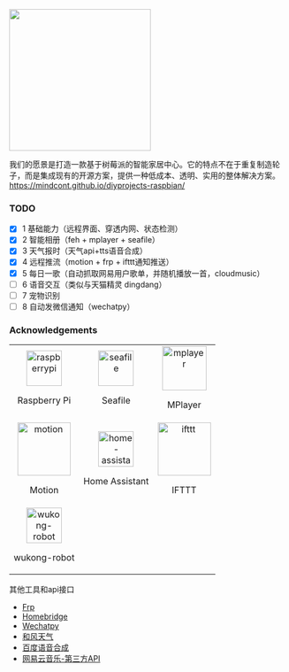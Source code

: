 <img src="https://cdn-mindcont.opengps.cn/blog/images/iot/diy-user-avatars.png" width ="256px">

我们的愿景是打造一款基于树莓派的智能家居中心。它的特点不在于重复制造轮子，而是集成现有的开源方案，提供一种低成本、透明、实用的整体解决方案。https://mindcont.github.io/diyprojects-raspbian/

### TODO

- [x] 1 基础能力（远程界面、穿透内网、状态检测）
- [x] 2 智能相册（feh + mplayer + seafile）
- [x] 3 天气报时（天气api+tts语音合成）
- [x] 4 远程推流（motion + frp + ifttt通知推送）
- [x] 5 每日一歌（自动抓取网易用户歌单，并随机播放一首，cloudmusic）
- [ ] 6 语音交互（类似与天猫精灵 dingdang）
- [ ] 7 宠物识别
- [ ] 8 自动发微信通知（wechatpy）

### Acknowledgements

| | | |
|:------:|:------:|:------:|
|<a herf="http://raspberrypi.org"><img  src="https://www.home-assistant.io/images/supported_brands/raspberry-pi.png" alt="raspberrypi" width="64px"> <p>Raspberry Pi</p> </a> |<a herf="https://github.com/haiwen/seafile"><img  src="https://www.rosehosting.com/blog/wp-content/uploads/2015/03/seafile-logo.png" alt="seafile" width="64px" > <p>Seafile</p> </a>|<a herf="http://www.mplayerhq.hu/design7/news.html"><img  src="https://upload.wikimedia.org/wikipedia/commons/8/81/MPlayer.svg" alt="mplayer" width="80px"> <p>MPlayer</p> </a>|
|<a herf="https://github.com/Motion-Project/motion"><img  src="https://motion-project.github.io/motion.gif" alt="motion" width="96px"> <p>Motion</p> </a> |<a herf="https://github.com/home-assistant/home-assistant"><img  src="http://d33wubrfki0l68.cloudfront.net/075995fe17a5351e2699b2dd878652ec4f1d8654/8bfdd/demo/favicon-192x192.png" alt="home-assistant" width="64px"> <p>Home Assistant</p> </a>|<a herf="https://ifttt.com"><img  src="https://www.home-assistant.io/images/supported_brands/ifttt.png"  alt="ifttt" width="96px"> <p>IFTTT</p> </a>|
|<a herf="https://github.com/wzpan/wukong-robot"><img src="https://camo.githubusercontent.com/fa4d1a09384eade716bfc63f6bd92b3df09b5d812a5c686cb137eb971d2f389c/687474703a2f2f68616861636b2d313235333533373037302e66696c652e6d7971636c6f75642e636f6d2f696d616765732f77756b6f6e672d69636f6e732f3235365f3235362e706e67" alt="wukong-robot" width="64px"> <p>wukong-robot</p> </a>

其他工具和api接口
- [Frp](https://github.com/fatedier/frp)
- [Homebridge](https://github.com/nfarina/homebridge)
- [Wechatpy](http://wechatpy.readthedocs.io/zh_CN/master/)
- [和风天气](https://www.heweather.com/)
- [百度语音合成](http://yuyin.baidu.com/docs/tts/196)
- [网易云音乐-第三方API](https://music.wio.me)
